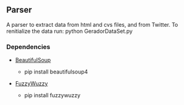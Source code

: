 ## Parser

A parser to extract data from html and cvs files, and from Twitter.
To renitialize the data run: python GeradorDataSet.py

### Dependencies 
* [BeautifulSoup](https://www.crummy.com/software/BeautifulSoup/)
	- pip install beautifulsoup4

* [FuzzyWuzzy](https://github.com/seatgeek/fuzzywuzzy)
	- pip install fuzzywuzzy

